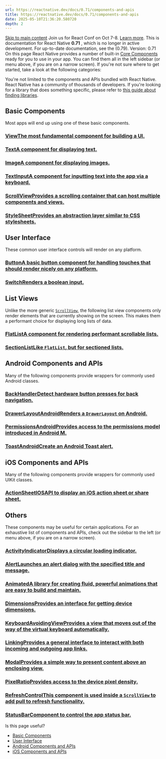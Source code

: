 ```yaml
---
url: https://reactnative.dev/docs/0.71/components-and-apis
title: https://reactnative.dev/docs/0.71/components-and-apis
date: 2025-05-10T21:36:20.580720
depth: 2
---
```


[Skip to main content](https://reactnative.dev/docs/0.71/components-and-apis#__docusaurus_skipToContent_fallback)
Join us for React Conf on Oct 7-8. [Learn more](https://conf.react.dev).
This is documentation for React Native **0.71** , which is no longer in active development.
For up-to-date documentation, see the (0.79).
Version: 0.71
On this page
React Native provides a number of built-in [Core Components](https://reactnative.dev/docs/0.71/intro-react-native-components) ready for you to use in your app. You can find them all in the left sidebar (or menu above, if you are on a narrow screen). If you're not sure where to get started, take a look at the following categories:


You're not limited to the components and APIs bundled with React Native. React Native has a community of thousands of developers. If you're looking for a library that does something specific, please refer to [this guide about finding libraries](https://reactnative.dev/docs/0.71/libraries#finding-libraries).
## Basic Components[​](https://reactnative.dev/docs/0.71/components-and-apis#basic-components "Direct link to Basic Components")
Most apps will end up using one of these basic components.
### [ViewThe most fundamental component for building a UI.](https://reactnative.dev/docs/0.71/view)
### [TextA component for displaying text.](https://reactnative.dev/docs/0.71/text)
### [ImageA component for displaying images.](https://reactnative.dev/docs/0.71/image)
### [TextInputA component for inputting text into the app via a keyboard.](https://reactnative.dev/docs/0.71/textinput)
### [ScrollViewProvides a scrolling container that can host multiple components and views.](https://reactnative.dev/docs/0.71/scrollview)
### [StyleSheetProvides an abstraction layer similar to CSS stylesheets.](https://reactnative.dev/docs/0.71/stylesheet)
## User Interface[​](https://reactnative.dev/docs/0.71/components-and-apis#user-interface "Direct link to User Interface")
These common user interface controls will render on any platform.
### [ButtonA basic button component for handling touches that should render nicely on any platform.](https://reactnative.dev/docs/0.71/button)
### [SwitchRenders a boolean input.](https://reactnative.dev/docs/0.71/switch)
## List Views[​](https://reactnative.dev/docs/0.71/components-and-apis#list-views "Direct link to List Views")
Unlike the more generic [`ScrollView`](https://reactnative.dev/docs/0.71/scrollview), the following list view components only render elements that are currently showing on the screen. This makes them a performant choice for displaying long lists of data.
### [FlatListA component for rendering performant scrollable lists.](https://reactnative.dev/docs/0.71/flatlist)
### [SectionListLike `FlatList`, but for sectioned lists.](https://reactnative.dev/docs/0.71/sectionlist)
## Android Components and APIs[​](https://reactnative.dev/docs/0.71/components-and-apis#android-components-and-apis "Direct link to Android Components and APIs")
Many of the following components provide wrappers for commonly used Android classes.
### [BackHandlerDetect hardware button presses for back navigation.](https://reactnative.dev/docs/0.71/backhandler)
### [DrawerLayoutAndroidRenders a `DrawerLayout` on Android.](https://reactnative.dev/docs/0.71/drawerlayoutandroid)
### [PermissionsAndroidProvides access to the permissions model introduced in Android M.](https://reactnative.dev/docs/0.71/permissionsandroid)
### [ToastAndroidCreate an Android Toast alert.](https://reactnative.dev/docs/0.71/toastandroid)
## iOS Components and APIs[​](https://reactnative.dev/docs/0.71/components-and-apis#ios-components-and-apis "Direct link to iOS Components and APIs")
Many of the following components provide wrappers for commonly used UIKit classes.
### [ActionSheetIOSAPI to display an iOS action sheet or share sheet.](https://reactnative.dev/docs/0.71/actionsheetios)
## Others[​](https://reactnative.dev/docs/0.71/components-and-apis#others "Direct link to Others")
These components may be useful for certain applications. For an exhaustive list of components and APIs, check out the sidebar to the left (or menu above, if you are on a narrow screen).
### [ActivityIndicatorDisplays a circular loading indicator.](https://reactnative.dev/docs/0.71/activityindicator)
### [AlertLaunches an alert dialog with the specified title and message.](https://reactnative.dev/docs/0.71/alert)
### [AnimatedA library for creating fluid, powerful animations that are easy to build and maintain.](https://reactnative.dev/docs/0.71/animated)
### [DimensionsProvides an interface for getting device dimensions.](https://reactnative.dev/docs/0.71/dimensions)
### [KeyboardAvoidingViewProvides a view that moves out of the way of the virtual keyboard automatically.](https://reactnative.dev/docs/0.71/keyboardavoidingview)
### [LinkingProvides a general interface to interact with both incoming and outgoing app links.](https://reactnative.dev/docs/0.71/linking)
### [ModalProvides a simple way to present content above an enclosing view.](https://reactnative.dev/docs/0.71/modal)
### [PixelRatioProvides access to the device pixel density.](https://reactnative.dev/docs/0.71/pixelratio)
### [RefreshControlThis component is used inside a `ScrollView` to add pull to refresh functionality.](https://reactnative.dev/docs/0.71/refreshcontrol)
### [StatusBarComponent to control the app status bar.](https://reactnative.dev/docs/0.71/statusbar)
Is this page useful?
  * [Basic Components](https://reactnative.dev/docs/0.71/components-and-apis#basic-components)
  * [User Interface](https://reactnative.dev/docs/0.71/components-and-apis#user-interface)
  * [Android Components and APIs](https://reactnative.dev/docs/0.71/components-and-apis#android-components-and-apis)
  * [iOS Components and APIs](https://reactnative.dev/docs/0.71/components-and-apis#ios-components-and-apis)



